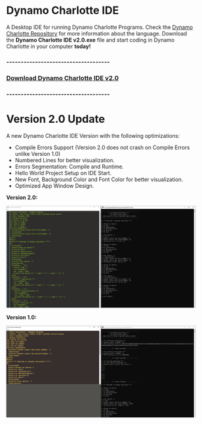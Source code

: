 # Dynamo Charlotte IDE
A Desktop IDE for running Dynamo Charlotte Programs. Check the [Dynamo Charlotte Repository](https://github.com/jc-juarez/dynamocharlotte) for more information about the language. Download the **Dynamo Charlotte IDE v2.0.exe** file and start coding in Dynamo Charlotte in your computer **today!**

### ------------------------------------
### [Download Dynamo Charlotte IDE v2.0](https://github.com/jc-juarez/dynamocharlotte_ide/raw/main/Dynamo%20Charlotte%20IDE%20v2.0.exe)
### ------------------------------------

# Version 2.0 Update
A new Dynamo Charlotte IDE Version with the following optimizations:

- Compile Errors Support (Version 2.0 does not crash on Compile Errors unlike Version 1.0)
- Numbered Lines for better visualization.
- Errors Segmentation: Compile and Runtime.
- Hello World Project Setup on IDE Start.
- New Font, Background Color and Font Color for better visualization.
- Optimized App Window Design.

**Version 2.0:**

![alt text](https://github.com/jc-juarez/dynamocharlotte_ide/blob/main/dynamo_charlotee_ide_v2.PNG?raw=true)

**Version 1.0:**

![alt text](https://github.com/jc-juarez/dynamocharlotte_ide/blob/main/dynamo_charlotte_ide_program.PNG?raw=true)
